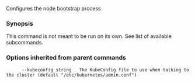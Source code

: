 Configures the node bootstrap process

### Synopsis


This command is not meant to be run on its own. See list of available subcommands.

### Options inherited from parent commands

```
      --kubeconfig string   The KubeConfig file to use when talking to the cluster (default "/etc/kubernetes/admin.conf")
```


